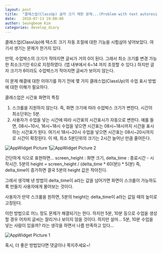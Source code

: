 ```yaml
---
layout: post
title:  "클래스업(ClassUp) 글자 크기 제한 문제...(Problem with text autoresize)"
date:   2018-07-13 19:08:00
author: Seungbeom Kim
categories: develop_diary
---
```


클래스업(ClassUp)에 텍스트 크기 자동 조절에 대한 기능을 시험삼아 넣어보았다.
여기서 생기는 문제가 한가지 있다.

만약, 수업박스의 크기가 작아지면 글씨가 거의 0이 된다. 그래서 최소 크기를 변경 가능한 최소크기인 6으로 지정하였다. (앱 내부에서 6~14 까지 조정할 수 있다.)
하지만 글자 크기가 6이라도 수업박스가 작아지면 글씨가 보이지 않는다.

이 문제 해결에 대한 이야기를 하기 전에 몇 가지 클래스업(ClassUp)의 수업 표시 방법에 대한 이해가 필요하다.

클래스업은 시간표 화면의 특징
1. 스크롤을 지원하지 않는다.
즉, 화면 크기에 따라 수업박스 크기가 변한다. 시간의 최소단위는 5분.
2. 사용자가 수업을 넣는 시간에 따라 시간표의 시간표시가 자동으로 변한다.
예를 들면, 08시~10시, 16시~18시 수업을 넣으면 시간표는 08시~18시까지 시간을 표시하는 시간표가 된다. 여기서 18시~20시 수업을 넣으면 시간표는 08시~20시까지로 시간이 확장된다. 이 때, 최소 5분단위의 크기는 2시간 늘어난 만큼 줄어든다.

<img src="{{ site.baseurl }}/assets/develop_diary/problem_autoresizing_1.jpg" title="AppWidget Picture 1" class="post-image"><img src="{{ site.baseurl }}/assets/develop_diary/problem_autoresizing_2.png" title="AppWidget Picture 2" class="post-image">


간단하게 식으로 표현하면...
screen_height : 화면 크기, delta_time : 종료시간 - 시작시간.
5분의 height = screen_height / (delta_time * 60(분)) * 5(분)
즉, delta_time이 증가하면 결국 5분의 height 값은 작아진다.

그래서 생각해 낸 방법이 delta_time이 a라는 값을 넘어가면 화면이 스크롤이 가능하도록 만들지 사용자에게 물어보는 것이다.

사용자가 만약 스크롤을 원하면, 5분의 height는 delta_time이 a라는 값일 때의 높이로 고정된다.

이런 방법으로 어느 정도 문제가 해결되기는 한다. 하지만 5분, 10분 등으로 수업을 생성할 경우 어차피 글씨는 잘리거나 보이지 않을 것이다. 하지만 설마... 5분, 10분 수업을 넣는 사람이 있을까? 라는 생각을 하면서 나름 만족하고 있다...

<img src="{{ site.baseurl }}/assets/develop_diary/problem_autoresizing_1.jpg" title="AppWidget Picture 1" class="post-image">

혹시, 더 좋은 방법있다면 댓글이나 쪽지주세요~!
